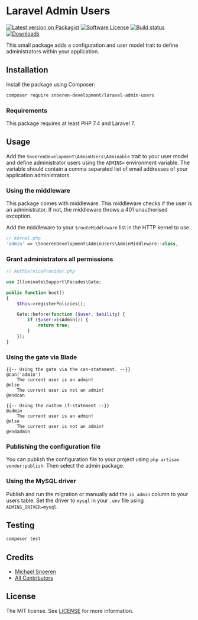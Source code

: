 # Laravel Admin Users
[![Latest version on Packagist](https://img.shields.io/packagist/v/snoeren-development/laravel-admin-users.svg?style=flat-square)](https://packagist.org/packages/snoeren-development/laravel-admin-users)
[![Software License](https://img.shields.io/github/license/snoeren-development/laravel-admin-users?style=flat-square)](LICENSE)
[![Build status](https://img.shields.io/github/workflow/status/snoeren-development/laravel-admin-users/PHP%20Tests?style=flat-square)](https://github.com/snoeren-development/laravel-admin-users/actions)
[![Downloads](https://img.shields.io/packagist/dt/snoeren-development/laravel-admin-users?style=flat-square)](https://packagist.org/packages/snoeren-development/laravel-admin-users)

This small package adds a configuration and user model trait to define
administrators within your application.

## Installation
Install the package using Composer:
```bash
composer require snoeren-development/laravel-admin-users
```

### Requirements
This package requires at least PHP 7.4 and Laravel 7.

## Usage
Add the `SnoerenDevelopment\AdminUsers\Adminable` trait to your user model and
define administrator users using the `ADMINS=` environment variable. The variable
should contain a comma separated list of email addresses of your application
administrators.

### Using the middleware
This package comes with middleware. This middleware checks if the user is an
administrator. If not, the middleware throws a 401 unauthorised exception.

Add the middleware to your `$routeMiddleware` list in the HTTP kernel to use.
```php
// Kernel.php
'admin' => \SnoerenDevelopment\AdminUsers\AdminMiddleware::class,
```

### Grant administrators all permissions
```php
// AuthServiceProvider.php

use Illuminate\Support\Facades\Gate;

public function boot()
{
    $this->registerPolicies();

    Gate::before(function ($user, $ability) {
        if ($user->isAdmin()) {
            return true;
        }
    });
}
```

### Using the gate via Blade
```blade
{{-- Using the gate via the can-statement. --}}
@can('admin')
    The current user is an admin!
@else
    The current user is not an admin!
@endcan

{{-- Using the custom if-statement --}}
@admin
    The current user is an admin!
@else
    The current user is not an admin!
@endadmin
```

### Publishing the configuration file
You can publish the configuration file to your project using
`php artisan vendor:publish`. Then select the admin package.

### Using the MySQL driver
Publish and run the migration or manually add the `is_admin` column to your users
table. Set the driver to `mysql` in your `.env` file using `ADMINS_DRIVER=mysql`.


## Testing
```bash
composer test
```

## Credits
- [Michael Snoeren](https://github.com/MSnoeren)
- [All Contributors](https://github.com/snoeren-development/laravel-admin-users/graphs/contributors)

## License
The MIT license. See [LICENSE](LICENSE) for more information.
